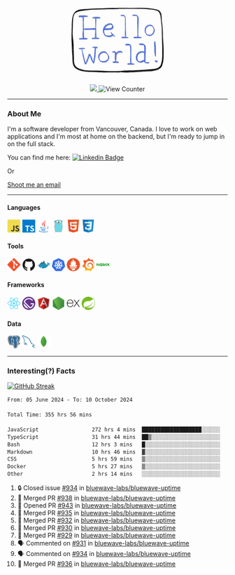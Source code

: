 <div align="center">
    <img src="./img/hello_world.webp" height="200px" width="">
    <div>
        <a href="https://www.linkedin.com/in/ajhollid">
            <img src="https://img.shields.io/badge/LinkedIn-blue"/>
        </a>
        <img src="https://komarev.com/ghpvc/?username=ajhollid&color=yellow" alt="View Counter">
    </div>
</div>

---

### About Me

I'm a software developer from Vancouver, Canada. I love to work on web applications and I'm most at home on the backend, but I'm ready to jump in on the full stack.

You can find me here: [![Linkedin Badge](https://img.shields.io/badge/-ajhollid-blue?style=flat&logo=Linkedin&logoColor=white)](https://www.linkedin.com/in/ajhollid)

Or

[Shoot me an email](mailto:ajhollid@gmail.com)

---

#### Languages

<div>
    <img src="./img/devicons/javascript-original.svg" width=30 height=30 alt="JavaScript">
    <img src="/img/devicons/typescript-original.svg" width=30 height=30 alt="TypeScript">
    <img src="./img/devicons/java-original.svg" width=30 height=30 alt="Java">
    <img src="./img/devicons/go-original.svg" width=30 height=30 alt="Golang">
    <img src="./img/devicons/html5-original.svg" width=30 height=30 alt="HTML 5">
    <img src="./img/devicons/css3-original.svg" width=30 height=30 alt="CSS 3">
</div>

#### Tools

<div>
    <img src="./img/devicons/git-original.svg" width=30 height=30 alt="Git">
    <img src="./img/devicons/github-original.svg" width=30 height=30 alt="Github">
    <img src="./img/devicons/docker-original.svg" width=30 
    height=30 alt="Docker">
    <img src="./img/devicons/kubernetes-original.svg" width=30 height=30 alt="K8">
    <img src="./img/devicons/prometheus-original.svg" width=30 height=30 alt="Prometheus">
    <img src="./img/devicons/grafana-original.svg" width=30 height=30 alt="Grafana">
    <img src="./img/devicons/nginx-original.svg" width=30 height=30 alt="Nginx">
</div>

#### Frameworks

<div>
    <img src="./img/devicons/react-original.svg" width=30 height=30 alt="React">
    <img src="./img/devicons/gatsby-original.svg" width=30 height=30 alt="Gatsby">
    <img src="./img/devicons/angularjs-original.svg" width=30 height=30 alt="AngularJS">
    <img src="./img/devicons/nodejs-original.svg" width=30 height=30 alt="NodeJS">
    <img src="./img/devicons/express-original.svg" width=30 height=30 alt="Express">
    <img src="./img/devicons/spring-original.svg" width=30 height=30 alt="Spring">
</div>

#### Data

<div>
    <img src="./img/devicons/postgresql-original.svg" width=30 height=30 alt="Postgresql">
    <img src="./img/devicons/mysql-original.svg" width=30 height=30 alt="Mysql">
    <img src="./img/devicons/mongodb-original.svg" width=30 height=30 alt="MongoDB">
</div>

---

### Interesting(?) Facts

[![GitHub Streak](http://github-readme-streak-stats.herokuapp.com?user=ajhollid)](https://git.io/streak-stats)

 <!--START_SECTION:waka-->

```txt
From: 05 June 2024 - To: 10 October 2024

Total Time: 355 hrs 56 mins

JavaScript                 272 hrs 4 mins  ███████████████████░░░░░░   75.96 %
TypeScript                 31 hrs 44 mins  ██▒░░░░░░░░░░░░░░░░░░░░░░   08.86 %
Bash                       12 hrs 3 mins   █░░░░░░░░░░░░░░░░░░░░░░░░   03.37 %
Markdown                   10 hrs 46 mins  ▓░░░░░░░░░░░░░░░░░░░░░░░░   03.01 %
CSS                        5 hrs 59 mins   ▒░░░░░░░░░░░░░░░░░░░░░░░░   01.67 %
Docker                     5 hrs 27 mins   ▒░░░░░░░░░░░░░░░░░░░░░░░░   01.53 %
Other                      2 hrs 14 mins   ░░░░░░░░░░░░░░░░░░░░░░░░░   00.62 %
```

<!--END_SECTION:waka-->


<!--START_SECTION:activity-->
1. 🔒 Closed issue [#934](https://github.com/bluewave-labs/bluewave-uptime/issues/934) in [bluewave-labs/bluewave-uptime](https://github.com/bluewave-labs/bluewave-uptime)
2. 🎉 Merged PR [#938](https://github.com/bluewave-labs/bluewave-uptime/pull/938) in [bluewave-labs/bluewave-uptime](https://github.com/bluewave-labs/bluewave-uptime)
3. 💪 Opened PR [#943](https://github.com/bluewave-labs/bluewave-uptime/pull/943) in [bluewave-labs/bluewave-uptime](https://github.com/bluewave-labs/bluewave-uptime)
4. 🎉 Merged PR [#935](https://github.com/bluewave-labs/bluewave-uptime/pull/935) in [bluewave-labs/bluewave-uptime](https://github.com/bluewave-labs/bluewave-uptime)
5. 🎉 Merged PR [#932](https://github.com/bluewave-labs/bluewave-uptime/pull/932) in [bluewave-labs/bluewave-uptime](https://github.com/bluewave-labs/bluewave-uptime)
6. 🎉 Merged PR [#930](https://github.com/bluewave-labs/bluewave-uptime/pull/930) in [bluewave-labs/bluewave-uptime](https://github.com/bluewave-labs/bluewave-uptime)
7. 🎉 Merged PR [#929](https://github.com/bluewave-labs/bluewave-uptime/pull/929) in [bluewave-labs/bluewave-uptime](https://github.com/bluewave-labs/bluewave-uptime)
8. 🗣 Commented on [#931](https://github.com/bluewave-labs/bluewave-uptime/issues/931#issuecomment-2407118070) in [bluewave-labs/bluewave-uptime](https://github.com/bluewave-labs/bluewave-uptime)
9. 🗣 Commented on [#934](https://github.com/bluewave-labs/bluewave-uptime/issues/934#issuecomment-2407115757) in [bluewave-labs/bluewave-uptime](https://github.com/bluewave-labs/bluewave-uptime)
10. 🎉 Merged PR [#936](https://github.com/bluewave-labs/bluewave-uptime/pull/936) in [bluewave-labs/bluewave-uptime](https://github.com/bluewave-labs/bluewave-uptime)
<!--END_SECTION:activity-->
